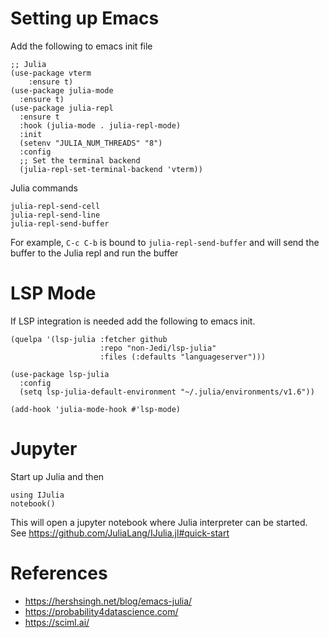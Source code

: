 # Setting up Emacs

Add the following to emacs init file

```
;; Julia
(use-package vterm
    :ensure t)
(use-package julia-mode
  :ensure t)
(use-package julia-repl
  :ensure t
  :hook (julia-mode . julia-repl-mode)
  :init
  (setenv "JULIA_NUM_THREADS" "8")
  :config
  ;; Set the terminal backend
  (julia-repl-set-terminal-backend 'vterm))
```

Julia commands

```
julia-repl-send-cell
julia-repl-send-line
julia-repl-send-buffer
```

For example, `C-c C-b` is bound to `julia-repl-send-buffer` and will send the buffer 
to the Julia repl and run the buffer

# LSP Mode

If LSP integration is needed add the following to emacs init.

```
(quelpa '(lsp-julia :fetcher github
                    :repo "non-Jedi/lsp-julia"
                    :files (:defaults "languageserver")))

(use-package lsp-julia
  :config
  (setq lsp-julia-default-environment "~/.julia/environments/v1.6"))

(add-hook 'julia-mode-hook #'lsp-mode)
```

# Jupyter

Start up Julia and then

```
using IJulia
notebook()
```

This will open a jupyter notebook where Julia interpreter can be started.
See https://github.com/JuliaLang/IJulia.jl#quick-start

# References

* https://hershsingh.net/blog/emacs-julia/
* https://probability4datascience.com/
* https://sciml.ai/
